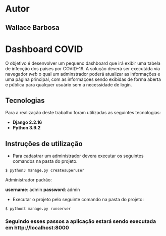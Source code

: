 # Autor

## Wallace Barbosa

# Dashboard COVID

O objetivo é desenvolver um pequeno dashboard que irá exibir uma tabela de infecção dos países por COVID-19. A solução deverá  ser executáda via navegador *web* o qual um adminstrador poderá atualizar as informações e uma página principal, com as informaçoes sendo exibidas de forma aberta e pública para qualquer usuário sem a necessidade de login.

## Tecnologias

Para a realização deste trabalho foram utilizadas as seguintes tecnologias:

- **Django 2.2.16**
- **Python 3.9.2**

## Instruções de utilização



- Para cadastrar um administrador devera executar os seguintes comandos na pasta do projeto.

```
$ python3 manage.py createsuperuser
```

Administrador padrão:

**username**: admin                                                                                                                                                                                       **password**: admin

- Executar o projeto pelo seguinte comando na pasta do projeto:

```
$ python3 manage.py runserver
```

### Seguindo esses passos a aplicação estará sendo executada em http://localhost:8000
